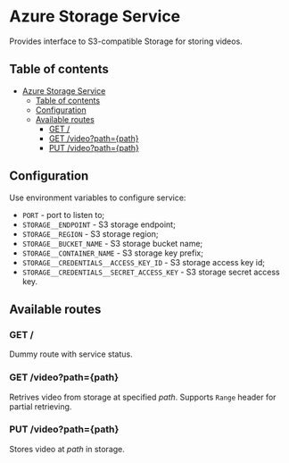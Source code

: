 # Azure Storage Service

Provides interface to S3-compatible Storage for storing videos.

## Table of contents

- [Azure Storage Service](#azure-storage-service)
  - [Table of contents](#table-of-contents)
  - [Configuration](#configuration)
  - [Available routes](#available-routes)
    - [GET /](#get-)
    - [GET /video?path={path}](#get-videopathpath)
    - [PUT /video?path={path}](#put-videopathpath)

## Configuration

Use environment variables to configure service:

* `PORT` - port to listen to;
* `STORAGE__ENDPOINT` - S3 storage endpoint;
* `STORAGE__REGION` - S3 storage region;
* `STORAGE__BUCKET_NAME` - S3 storage bucket name;
* `STORAGE__CONTAINER_NAME` - S3 storage key prefix;
* `STORAGE__CREDENTIALS__ACCESS_KEY_ID` - S3 storage access key id;
* `STORAGE__CREDENTIALS__SECRET_ACCESS_KEY` - S3 storage secret access key.

## Available routes

### GET /

Dummy route with service status.

### GET /video?path={path}

Retrives video from storage at specified *path*. Supports `Range` header for partial retrieving.

### PUT /video?path={path}

Stores video at *path* in storage.

